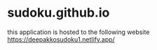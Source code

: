 # sudoku.github.io
this application is hosted to the following website
https://deepakkosudoku1.netlify.app/
